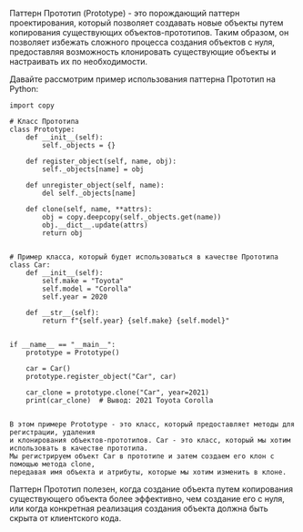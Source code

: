Паттерн Прототип (Prototype) - это порождающий паттерн проектирования,
который позволяет создавать новые объекты путем копирования существующих объектов-прототипов.
Таким образом, он позволяет избежать сложного процесса создания объектов с нуля,
предоставляя возможность клонировать существующие объекты и настраивать их по необходимости.


Давайте рассмотрим пример использования паттерна Прототип на Python:

    import copy

    # Класс Прототипа
    class Prototype:
        def __init__(self):
            self._objects = {}

        def register_object(self, name, obj):
            self._objects[name] = obj

        def unregister_object(self, name):
            del self._objects[name]

        def clone(self, name, **attrs):
            obj = copy.deepcopy(self._objects.get(name))
            obj.__dict__.update(attrs)
            return obj


    # Пример класса, который будет использоваться в качестве Прототипа
    class Car:
        def __init__(self):
            self.make = "Toyota"
            self.model = "Corolla"
            self.year = 2020

        def __str__(self):
            return f"{self.year} {self.make} {self.model}"


    if __name__ == "__main__":
        prototype = Prototype()

        car = Car()
        prototype.register_object("Car", car)

        car_clone = prototype.clone("Car", year=2021)
        print(car_clone)  # Вывод: 2021 Toyota Corolla


    В этом примере Prototype - это класс, который предоставляет методы для регистрации, удаления
    и клонирования объектов-прототипов. Car - это класс, который мы хотим использовать в качестве прототипа.
    Мы регистрируем объект Car в прототипе и затем создаем его клон с помощью метода clone,
    передавая имя объекта и атрибуты, которые мы хотим изменить в клоне.


Паттерн Прототип полезен, когда создание объекта путем копирования существующего объекта более эффективно,
чем создание его с нуля, или когда конкретная реализация создания объекта должна быть скрыта от клиентского кода.
